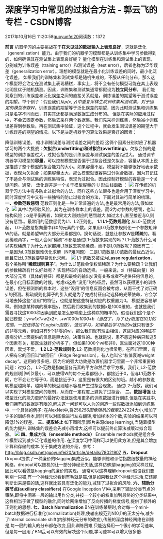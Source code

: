 
# 深度学习中常见的过拟合方法 - 郭云飞的专栏 - CSDN博客


2017年10月16日 11:20:58[guoyunfei20](https://me.csdn.net/guoyunfei20)阅读数：1372


**前言**
机器学习的主要挑战在于**在未见过的数据输入上表现良好**，这就是泛化（generalization）能力。由于我们的机器学习模型都是从训练集中学习参数得到的，如何确保其在测试集上表现良好呢？
量化模型在训练集和测试集上的表现，分别成为训练误差（training error）和测试误差（test error），后者也称为泛华误差（generalization error）。理想的模型就是在最小化训练误差的同时，最小化泛化误差。
如果我们的训练集和测试集都是随机生成的，不服从任何分布，那么这个模型将会注定在测试集上表现糟糕，事实上，将不会有任何模型可能在其上表现地明显优于随机猜测。因此，训练集和测试集通常都假设为**独立同分布**。
我们能观察到的训练误差和泛化误差之间的直接关系就是，训练误差的期望等于测试误差的期望。举个例子：假设我们从*p(x, y)*中重复采样生成训练集和测试集，对于固定的模型参数*W*，训练误差的期望等于泛化误差的期望，因为此时测试集和训练集只是名字不同而已，其实其还都是满足数据生成分布的。
但是在实际的应用过程中，不会去固定参数，然后去采样两个数据集。我们先采样训练集，然后减小训练误差得到参数后，再在测试集中验证，这个过程中，就会发生测试误差的期望大于训练误差的期望的情况。以下是决定机器学习算法效果是否好的因素：

降低训练误差。
缩小训练误差与测试误差之间的差距
这俩个因素分别对应了机器学习的两个大挑战：**欠拟合(underfitting)**和**过拟合(overfitting)**。欠拟合指的是模型的训练误差过大，过拟合指的是训练误差与测试误差的差距过大。
通过调节机器学习模型的**容量**，可以控制模型是否偏于过拟合还是欠拟合，容量从本质上说是描述了整个模型的拟合能力的大小。如果容量不足，模型将不能够很好地表示数据，表现为欠拟合；如果容量太大，那么模型就很容易过分拟合数据，因为其记住了不适合与测试集的训练集特性，表现为过拟合。因此控制好模型的容量是一个关键问题。通常， 泛化误差是一个关于模型容量的 U 形曲线函数 ：
![](https://img-blog.csdn.net/20171019111859250?watermark/2/text/aHR0cDovL2Jsb2cuY3Nkbi5uZXQvZ3VveXVuZmVpMjA=/font/5a6L5L2T/fontsize/400/fill/I0JBQkFCMA==/dissolve/70/gravity/Center)
在传统的机器学习方法中有多防止过拟合的方法，同样这些方法很多也适合用于深度学习中，同时深度学习中又有一些独特的防止过拟合的方法，下面对其进行简单的梳理。
**一、参数范数惩罚**
范数正则化是一种非常普遍的方法,也是最常用的方法,假如优化:
![](https://img-blog.csdn.net/20171016112340439?watermark/2/text/aHR0cDovL2Jsb2cuY3Nkbi5uZXQvZ3VveXVuZmVpMjA=/font/5a6L5L2T/fontsize/400/fill/I0JBQkFCMA==/dissolve/70/gravity/Center)
其中*L*为经验风险，其为在训练样本上的误差，而*G*为对参数的惩罚，也叫结构风险；*α*是平衡两者，如果太大则对应的惩罚越大,如过太小,甚至接近与0,则没有惩罚.。最常用的范数惩罚为L1、L2正则化。
**1.1 L1-范数规则化**
从L0-范数说起， L0-范数是指向量中非0的元素的个数。如果用L0范数来规则化一个参数矩阵W的话，就是希望W的大部分元素都是0。换句话说，就是让参数W是**稀疏**的。看到稀疏两字，一般人会问“稀疏”不都是通过L1-范数来实现的吗？L1-范数为什么可以实现稀疏？为什么大家都用L1范数去实现稀疏，而不是L0范数呢？原因有二：
一是因为L0范数很难优化求解（NP难问题）
二是L1范数是L0范数的最优凸近似，而且它比L0范数要容易优化求解。
![](https://img-blog.csdn.net/20171016113800003?watermark/2/text/aHR0cDovL2Jsb2cuY3Nkbi5uZXQvZ3VveXVuZmVpMjA=/font/5a6L5L2T/fontsize/400/fill/I0JBQkFCMA==/dissolve/70/gravity/Center)
L1-范数又被成为**Lasso regularization**，有个美称叫“**稀疏规则算子**”。为什么L1范数会使权值稀疏？为什么要稀疏？让我们的参数稀疏有什么好处呢？
实现特征的自动选择。一般来说，xi（特征向量）的大部分元素（具体的特征）都是和最终的输出yi没有关系或者不提供任何信息的，在最小化目标函数的时候，考虑xi这些“没用”的特征后，虽然可以获得更小的训练误差，但在预测新的样本时，这些“没用”的信息反而会被考虑，从而干扰了对正确yi的预测。稀疏规则化算子的引入就是为了完成特征自动选择的光荣使命，它会学习地去掉这些“没用”的特征，也就是把这些特征对应的权重置为0。
模型更容易解释。例如患某种病的概率是y，然后我们收集到的数据x是1000维的，也就是我们需要寻找这1000种因素到底是怎么影响患上这种病的概率的。假设我们这个是个回归模型：y=w1*x1+w2*x2+…+w1000*x1000+b（当然了，为了让y限定在[0,1]的范围，一般还得加个Logistic函数）。通过学习，如果最后学习到的w*就只有很少的非零元素，例如只有5个非零的wi，那么我们就有理由相信，这些对应的特征在患病分析上面提供的信息是巨大的，决策性的。也就是说，患不患这种病只和这5个因素有关，那医生就好分析多了。但如果1000个wi都非0，医生面对这1000种因素，累觉不爱。
**1.2 L2-范数规则化**
L2-范数规则化也很常用。在回归里面，有人把有它的回归叫“岭回归”（Ridge Regression），有人也叫它“权值衰减weight decay”。这用的很多吧，因为它的强大功效是改善机器学习里面一个非常重要的问题：过拟合。
L2-范数是指向量各元素的平方和然后求平方根。我们让L2-范数的规则项||W||2最小，可以使得W的每个元素都很小，都接近于0，但与L1范数不同，它不会让它等于0，而是接近于0，这里是有很大的区别的哦。越小的参数说明模型越简单，越简单的模型则越不容易产生过拟合现象。
通过L2-范数，我们可以实现了对模型空间的限制，从而在一定程度上避免了过拟合。
**二、数据增强**
让模型泛化的能力更好的最好办法就是使用更多的训练数据进行训练,但是在实践中,我们拥有的数据是有限的,解决这一问题可以人为的创造一些假数据添加到训练集中. 一个具体的例子: 在AlexNet中,将256*256图像随机的截取224*224大小,增加了许多的训练样本,同时可以对图像进行左右翻转,增加样本的个数,实验的结果可以可降低1%的误差。
**三、提取终止**
如下图所示(图片来源deep learning),当随着模型的能力提升,训练集的误差会先减小再增大,这样可以提前终止算法减缓过拟合现象。
![](https://img-blog.csdn.net/20171017112205908?watermark/2/text/aHR0cDovL2Jsb2cuY3Nkbi5uZXQvZ3VveXVuZmVpMjA=/font/5a6L5L2T/fontsize/400/fill/I0JBQkFCMA==/dissolve/70/gravity/Center)
**四、集成方法（ensemble methods）**
Ensemble methods就是组合多个模型起到减少泛化误差的作用. 在深度学习中同样可以使用此方法,但是其会增加计算和存储的成本.关于集成方法的介绍，参考：http://blog.csdn.net/guoyunfei20/article/details/78021907
**五、Dropout**
Dropout提供了一种廉价的Bagging集成近似，能够训练和评估指数级数量的神经网络。dropout可以随机的让一部分神经元失活,这样仿佛是bagging的采样过程,因此可以看做是bagging的廉价的实现。
通常可以这样理解dropout:假设我们要判别一只猫,有一个神经元说看到有毛就是猫,但是如果我让这个神经元失活,它还能判断出来是猫的话,这样就比较具有泛化的能力,减轻了过拟合的风险.
**六、辅助分类节点(auxiliary classifiers)**
在Google Inception V1中,采用了辅助分类节点的策略,即将中间某一层的输出用作分类,并按一个较小的权重加到最终的分类结果中,这样相当于做了模型的融合,同时给网络增加了反向传播的梯度信号,提供了额外的正则化的思想.
**七、Batch Normalization**
BN在训练某层时,会对每一个mini-batch数据进行标准化(normalization)处理,使输出规范到N(0,1)的正太分布,减少了Internal convariate shift(内部神经元分布的改变),传统的深度神经网络在训练是,每一层的输入的分布都在改变,因此训练困难,只能选择用一个很小的学习速率,但是每一层用了BN后,可以有效的解决这个问题,学习速率可以增大很多倍.



